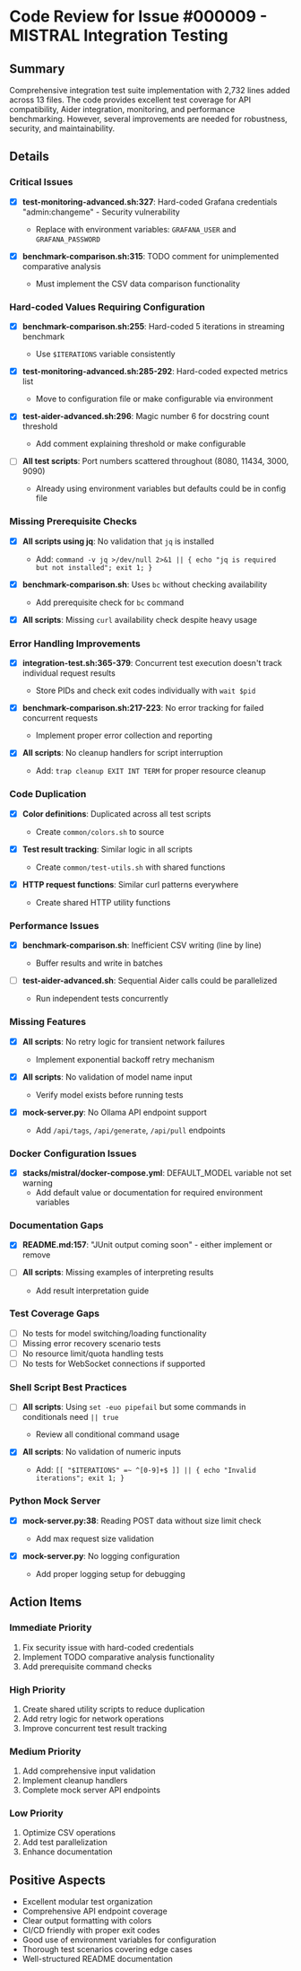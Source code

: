 # Code Review for Issue #000009 - MISTRAL Integration Testing

## Summary

Comprehensive integration test suite implementation with 2,732 lines added across 13 files. The code provides excellent test coverage for API compatibility, Aider integration, monitoring, and performance benchmarking. However, several improvements are needed for robustness, security, and maintainability.

## Details

### Critical Issues

- [x] **test-monitoring-advanced.sh:327**: Hard-coded Grafana credentials "admin:changeme" - Security vulnerability
  - Replace with environment variables: `GRAFANA_USER` and `GRAFANA_PASSWORD`

- [x] **benchmark-comparison.sh:315**: TODO comment for unimplemented comparative analysis
  - Must implement the CSV data comparison functionality

### Hard-coded Values Requiring Configuration

- [x] **benchmark-comparison.sh:255**: Hard-coded 5 iterations in streaming benchmark
  - Use `$ITERATIONS` variable consistently

- [x] **test-monitoring-advanced.sh:285-292**: Hard-coded expected metrics list
  - Move to configuration file or make configurable via environment

- [x] **test-aider-advanced.sh:296**: Magic number 6 for docstring count threshold
  - Add comment explaining threshold or make configurable

- [ ] **All test scripts**: Port numbers scattered throughout (8080, 11434, 3000, 9090)
  - Already using environment variables but defaults could be in config file

### Missing Prerequisite Checks

- [x] **All scripts using jq**: No validation that `jq` is installed
  - Add: `command -v jq >/dev/null 2>&1 || { echo "jq is required but not installed"; exit 1; }`

- [x] **benchmark-comparison.sh**: Uses `bc` without checking availability
  - Add prerequisite check for `bc` command

- [x] **All scripts**: Missing `curl` availability check despite heavy usage

### Error Handling Improvements

- [x] **integration-test.sh:365-379**: Concurrent test execution doesn't track individual request results
  - Store PIDs and check exit codes individually with `wait $pid`

- [x] **benchmark-comparison.sh:217-223**: No error tracking for failed concurrent requests
  - Implement proper error collection and reporting

- [x] **All scripts**: No cleanup handlers for script interruption
  - Add: `trap cleanup EXIT INT TERM` for proper resource cleanup

### Code Duplication

- [x] **Color definitions**: Duplicated across all test scripts
  - Create `common/colors.sh` to source

- [x] **Test result tracking**: Similar logic in all scripts
  - Create `common/test-utils.sh` with shared functions

- [x] **HTTP request functions**: Similar curl patterns everywhere
  - Create shared HTTP utility functions

### Performance Issues

- [x] **benchmark-comparison.sh**: Inefficient CSV writing (line by line)
  - Buffer results and write in batches

- [ ] **test-aider-advanced.sh**: Sequential Aider calls could be parallelized
  - Run independent tests concurrently

### Missing Features

- [x] **All scripts**: No retry logic for transient network failures
  - Implement exponential backoff retry mechanism

- [x] **All scripts**: No validation of model name input
  - Verify model exists before running tests

- [x] **mock-server.py**: No Ollama API endpoint support
  - Add `/api/tags`, `/api/generate`, `/api/pull` endpoints

### Docker Configuration Issues

- [x] **stacks/mistral/docker-compose.yml**: DEFAULT_MODEL variable not set warning
  - Add default value or documentation for required environment variables

### Documentation Gaps

- [x] **README.md:157**: "JUnit output coming soon" - either implement or remove

- [ ] **All scripts**: Missing examples of interpreting results
  - Add result interpretation guide

### Test Coverage Gaps

- [ ] No tests for model switching/loading functionality
- [ ] Missing error recovery scenario tests
- [ ] No resource limit/quota handling tests
- [ ] No tests for WebSocket connections if supported

### Shell Script Best Practices

- [ ] **All scripts**: Using `set -euo pipefail` but some commands in conditionals need `|| true`
  - Review all conditional command usage

- [x] **All scripts**: No validation of numeric inputs
  - Add: `[[ "$ITERATIONS" =~ ^[0-9]+$ ]] || { echo "Invalid iterations"; exit 1; }`

### Python Mock Server

- [x] **mock-server.py:38**: Reading POST data without size limit check
  - Add max request size validation

- [x] **mock-server.py**: No logging configuration
  - Add proper logging setup for debugging

## Action Items

### Immediate Priority
1. Fix security issue with hard-coded credentials
2. Implement TODO comparative analysis functionality
3. Add prerequisite command checks

### High Priority
1. Create shared utility scripts to reduce duplication
2. Add retry logic for network operations
3. Improve concurrent test result tracking

### Medium Priority
1. Add comprehensive input validation
2. Implement cleanup handlers
3. Complete mock server API endpoints

### Low Priority
1. Optimize CSV operations
2. Add test parallelization
3. Enhance documentation

## Positive Aspects

- Excellent modular test organization
- Comprehensive API endpoint coverage
- Clear output formatting with colors
- CI/CD friendly with proper exit codes
- Good use of environment variables for configuration
- Thorough test scenarios covering edge cases
- Well-structured README documentation